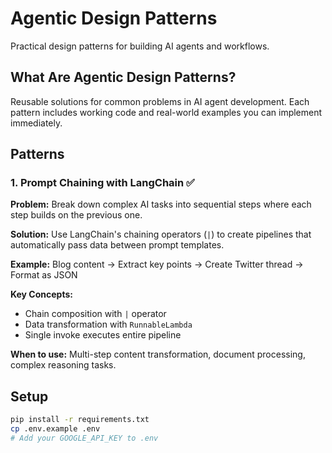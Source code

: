 # Agentic Design Patterns

Practical design patterns for building AI agents and workflows.

## What Are Agentic Design Patterns?

Reusable solutions for common problems in AI agent development. Each pattern includes working code and real-world examples you can implement immediately.

## Patterns

### 1. Prompt Chaining with LangChain ✅

**Problem:** Break down complex AI tasks into sequential steps where each step builds on the previous one.

**Solution:** Use LangChain's chaining operators (`|`) to create pipelines that automatically pass data between prompt templates.

**Example:** Blog content → Extract key points → Create Twitter thread → Format as JSON

**Key Concepts:**
- Chain composition with `|` operator
- Data transformation with `RunnableLambda`
- Single invoke executes entire pipeline

**When to use:** Multi-step content transformation, document processing, complex reasoning tasks.

## Setup

```bash
pip install -r requirements.txt
cp .env.example .env
# Add your GOOGLE_API_KEY to .env
```